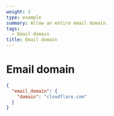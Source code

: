 ```yaml
---
weight: 3
type: example
summary: Allow an entire email domain.
tags:
  - Email domain
title: Email domain
---
```


# Email domain

```json
{
  "email_domain": {
    "domain": "cloudflare.com"
  }
}
```